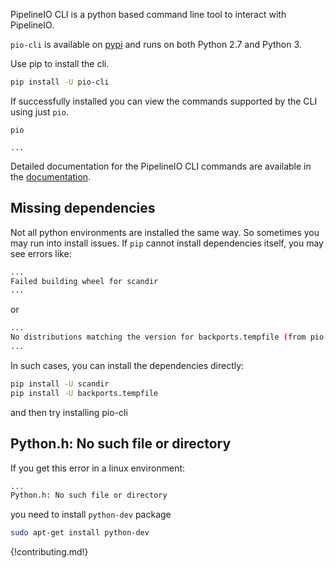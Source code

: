 PipelineIO CLI is a python based command line tool to interact with PipelineIO.

`pio-cli` is available on [pypi](https://pypi.python.org/pypi/pio-cli) and
runs on both Python 2.7 and Python 3.

Use pip to install the cli.

```bash
pip install -U pio-cli
```

If successfully installed you can view the commands supported by the CLI using just `pio`. 

```
pio

...
```

Detailed documentation for the PipelineIO CLI commands are available in the [documentation](../commands/index.md).

## Missing dependencies

Not all python environments are installed the same way. So sometimes you may run 
into install issues. If `pip` cannot install dependencies itself, you may see errors like:

```bash
...
Failed building wheel for scandir
...
```

or

```bash
...
No distributions matching the version for backports.tempfile (from pio-cli)
...
```

In such cases, you can install the dependencies directly:

```bash
pip install -U scandir
pip install -U backports.tempfile
```

and then try installing pio-cli

## Python.h: No such file or directory

If you get this error in a linux environment:

```bash
...
Python.h: No such file or directory
```

you need to install `python-dev` package

```bash
sudo apt-get install python-dev
```

{!contributing.md!}
